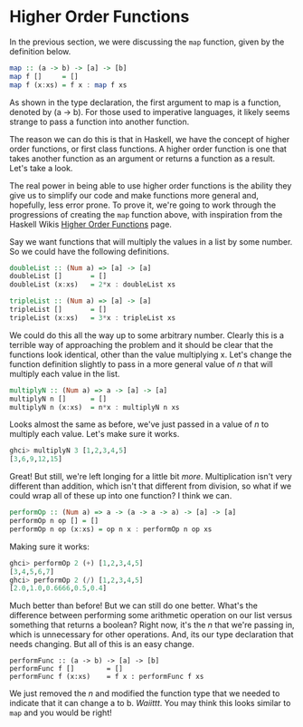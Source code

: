 # Higher Order Functions

In the previous section, we were discussing the `map` function, given by the definition below.

```haskell
map :: (a -> b) -> [a] -> [b]
map f []     = []
map f (x:xs) = f x : map f xs
```

As shown in the type declaration, the first argument to map is a function, denoted by (a -> b). For those used to imperative languages, it likely seems strange to pass a function into another function. 

The reason we can do this is that in Haskell, we have the concept of higher order functions, or first class functions. A higher order function is one that takes another function as an argument or returns a function as a result. Let's take a look.

The real power in being able to use higher order functions is the ability they give us to simplify our code and make functions more general and, hopefully, less error prone. To prove it, we're going to work through the progressions of creating the `map` function above, with inspiration from the Haskell Wikis [Higher Order Functions](https://www.haskell.org/haskellwiki/Higher_order_function) page. 

Say we want functions that will multiply the values in a list by some number. So we could have the following definitions.

```haskell
doubleList :: (Num a) => [a] -> [a]
doubleList []       = []
doubleList (x:xs)   = 2*x : doubleList xs

tripleList :: (Num a) => [a] -> [a]
tripleList []       = []
tripleList (x:xs)   = 3*x : tripleList xs
```
We could do this all the way up to some arbitrary number. Clearly this is a terrible way of approaching the problem and it should be clear that the functions look identical, other than the value multiplying x. Let's change the function definition slightly to pass in a more general value of *n* that will multiply each value in the list.

```haskell
multiplyN :: (Num a) => a -> [a] -> [a]
multiplyN n []      = []
multiplyN n (x:xs)  = n*x : multiplyN n xs
```
Looks almost the same as before, we've just passed in a value of *n* to multiply each value. Let's make sure it works.

```haskell
ghci> multiplyN 3 [1,2,3,4,5]
[3,6,9,12,15]
```

Great! But still, we're left longing for a little bit *more*. Multiplication isn't very different than addition, which isn't that different from division, so what if we could wrap all of these up into one function? I think we can.

```haskell
performOp :: (Num a) => a -> (a -> a -> a) -> [a] -> [a]
performOp n op [] = []
performOp n op (x:xs) = op n x : performOp n op xs
```
Making sure it works:

```haskell
ghci> performOp 2 (+) [1,2,3,4,5]
[3,4,5,6,7]
ghci> performOp 2 (/) [1,2,3,4,5]
[2.0,1.0,0.6666,0.5,0.4]
```

Much better than before! But we can still do one better. What's the difference between performing some arithmetic operation on our list versus something that returns a boolean? Right now, it's the *n* that we're passing in, which is unnecessary for other operations. And, its our type declaration that needs changing. But all of this is an easy change.

```
performFunc :: (a -> b) -> [a] -> [b]
performFunc f []        = []
performFunc f (x:xs)    = f x : performFunc f xs
```
We just removed the *n* and modified the function type that we needed to indicate that it can change a to b. *Waiittt*. You may think this looks similar to `map` and you would be right! 


















 